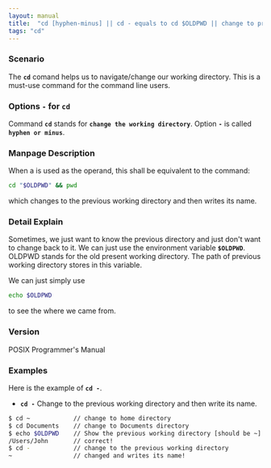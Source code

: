 ```yaml
---
layout: manual
title:  "cd [hyphen-minus] || cd - equals to cd $OLDPWD || change to previous working directory || POSIX Programmer's Manual"
tags: "cd"
---
```


### Scenario
The __`cd`__ comand helps us to navigate/change our working directory. This is a must-use command for the command line users. 

### Options `-` for `cd`
Command __`cd`__ stands for __`change the working directory`__.
Option __`-`__ is called __`hyphen or minus`__.

### Manpage Description

When a <hyphen-minus> is used as the operand, this shall be equivalent to the command:

```bash
cd "$OLDPWD" && pwd
```
which changes to the previous working directory and then writes its name.

### Detail Explain
Sometimes, we just want to know the previous directory and just don't want to change back to it. We can just use the environment variable __`$OLDPWD`__. OLDPWD stands for the old present working directory. The path of previous working directory stores in this variable.

We can just simply use
```bash
echo $OLDPWD 
```
to see the where we came from.
    

### Version
POSIX Programmer's Manual

### Examples
Here is the example of __`cd -`__.

- __`cd -`__ Change to the previous working directory and then write its name.

```bash
$ cd ~            // change to home directory
$ cd Documents    // change to Documents directory
$ echo $OLDPWD    // Show the previous working directory [should be ~]
/Users/John       // correct!
$ cd -            // change to the previous working directory
~                 // changed and writes its name! 
```

